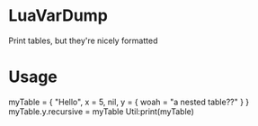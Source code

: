 # LuaVarDump
Print tables, but they're nicely formatted


# Usage
myTable = {
  "Hello",
  x = 5,
  nil,
  y = {
    woah = "a nested table??"
  }
}
myTable.y.recursive = myTable
Util:print(myTable)
